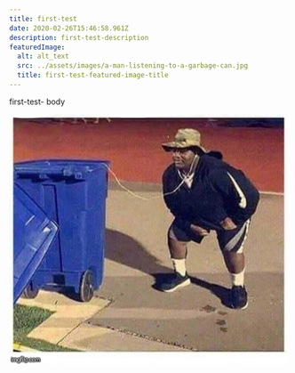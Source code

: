 ```yaml
---
title: first-test
date: 2020-02-26T15:46:58.961Z
description: first-test-description
featuredImage:
  alt: alt_text
  src: ../assets/images/a-man-listening-to-a-garbage-can.jpg
  title: first-test-featured-image-title
---
```


first-test- body

![alt_text](../assets/images/a-man-listening-to-a-garbage-can.jpg "first-test-image")
